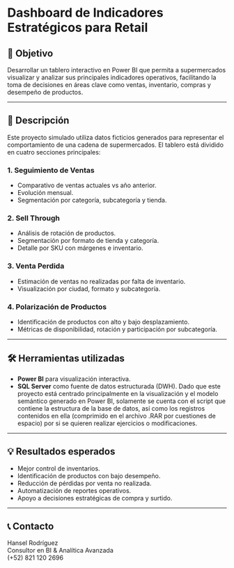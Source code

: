 # Dashboard de Indicadores Estratégicos para Retail

## 🎯 Objetivo

Desarrollar un tablero interactivo en Power BI que permita a supermercados visualizar y analizar sus principales indicadores operativos, facilitando la toma de decisiones en áreas clave como ventas, inventario, compras y desempeño de productos.

---

## 🧩 Descripción

Este proyecto simulado utiliza datos ficticios generados para representar el comportamiento de una cadena de supermercados. El tablero está dividido en cuatro secciones principales:

### 1. Seguimiento de Ventas
- Comparativo de ventas actuales vs año anterior.
- Evolución mensual.
- Segmentación por categoría, subcategoría y tienda.

### 2. Sell Through
- Análisis de rotación de productos.
- Segmentación por formato de tienda y categoría.
- Detalle por SKU con márgenes e inventario.

### 3. Venta Perdida
- Estimación de ventas no realizadas por falta de inventario.
- Visualización por ciudad, formato y subcategoría.

### 4. Polarización de Productos
- Identificación de productos con alto y bajo desplazamiento.
- Métricas de disponibilidad, rotación y participación por subcategoría.

---

## 🛠️ Herramientas utilizadas

- **Power BI** para visualización interactiva.
- **SQL Server** como fuente de datos estructurada (DWH). Dado que este proyecto está centrado principalmente en la visualización y el modelo semántico generado en Power BI, solamente se cuenta con el script que contiene la estructura de la base de datos, así como los registros contenidos en ella (comprimido en el archivo .RAR por cuestiones de espacio) por si se quieren realizar ejercicios o modificaciones.

---

## 💡 Resultados esperados

- Mejor control de inventarios.
- Identificación de productos con bajo desempeño.
- Reducción de pérdidas por venta no realizada.
- Automatización de reportes operativos.
- Apoyo a decisiones estratégicas de compra y surtido.

---

## 📞 Contacto

Hansel Rodríguez    
Consultor en BI & Analítica Avanzada    
(+52) 821 120 2696
